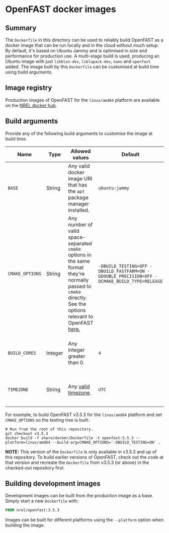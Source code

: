 # OpenFAST docker images

## Summary
The `Dockerfile` in this directory can be used to reliably build OpenFAST as a docker image that can be run locally and
in the cloud without much setup. By default, it's based on Ubuntu Jammy and is optimised in size and performance for 
production use. A multi-stage build is used, producing an Ubuntu image with just `libblas-dev`, `liblapack-dev`, `nano`
and `openfast` added. The image built by this `Dockerfile` can be customised at build time using build arguments.

## Image registry
Production images of OpenFAST for the `linux/amd64` platform are available on the 
[NREL docker hub](https://hub.docker.com/r/nrel/openfast).

## Build arguments
Provide any of the following build arguments to customise the image at build time. 

| Name            | Type    | Allowed values                                                                                                                                                                                                                                             | Default                                                                                     | Description                                               |
| --------------- | ------- |------------------------------------------------------------------------------------------------------------------------------------------------------------------------------------------------------------------------------------------------------------|---------------------------------------------------------------------------------------------|-----------------------------------------------------------|
| `BASE`          | String  | Any valid docker image URI that has the `apt` package manager installed.                                                                                                                                                                                   | `ubuntu:jammy`                                                                              | The docker image to base the OpenFAST image on.           |
| `CMAKE_OPTIONS` | String  | Any number of valid space-separated `cmake` options in the same format they're normally passed to `cmake` directly. See the options relevant to OpenFAST [here.](https://openfast.readthedocs.io/en/main/source/install/index.html#openfast-cmake-options) | `-DBUILD_TESTING=OFF -DBUILD_FASTFARM=ON -DDOUBLE_PRECISION=OFF -DCMAKE_BUILD_TYPE=RELEASE` | Options to control how CMake is used to build OpenFAST.   |
| `BUILD_CORES`   | Integer | Any integer greater than 0.                                                                                                                                                                                                                                | `4`                                                                                         | The number of cores to use to build OpenFAST with `make`. |
| `TIMEZONE`      | String  | Any [valid timezone](https://en.wikipedia.org/wiki/List_of_tz_database_time_zones).                                                                                                                                                                        | `UTC`                                                                                       | The timezone to use when running OpenFAST.                |

For example, to build OpenFAST v3.5.3 for the `linux/amd64` platform and set `CMAKE_OPTIONS` so the testing tree is built:

```shell
# Run from the root of this repository.
git checkout v3.5.3
docker build -f share/docker/Dockerfile -t openfast:3.5.3 --platform=linux/amd64 --build-arg=CMAKE_OPTIONS='-DBUILD_TESTING=ON' .
```

**NOTE:** This version of the `Dockerfile` is only available in v3.5.3 and up of this repository. To build earlier 
versions of OpenFAST, check out the code at that version and recreate the `Dockerfile` from v3.5.3 (or above) in the 
checked-out repository first.

## Building development images
Development images can be built from the production image as a base. Simply start a new `Dockerfile` with:

```dockerfile
FROM nrel/openfast:3.5.3
```

Images can be built for different platforms using the `--platform` option when building the image.
